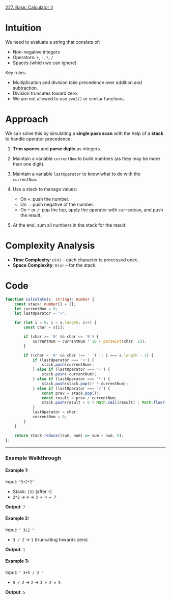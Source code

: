 [227. Basic Calculator II](https://leetcode.com/problems/basic-calculator-ii/)

# Intuition

We need to evaluate a string that consists of:

* Non-negative integers
* Operators: `+`, `-`, `*`, `/`
* Spaces (which we can ignore)

Key rules:
* Multiplication and division take precedence over addition and subtraction.
* Division truncates toward zero.
* We are not allowed to use `eval()` or similar functions.

# Approach

We can solve this by simulating a **single pass scan** with the help of a **stack** to handle operator precedence:

1. **Trim spaces** and **parse digits** as integers.
2. Maintain a variable `currentNum` to build numbers (as they may be more than one digit).
3. Maintain a variable `lastOperator` to know what to do with the `currentNum`.
4. Use a stack to manage values:

   * On `+`: push the number.
   * On `-`: push negative of the number.
   * On `*` or `/`: pop the top, apply the operator with `currentNum`, and push the result.
5. At the end, sum all numbers in the stack for the result.

# Complexity Analysis

* **Time Complexity**: `O(n)` – each character is processed once.
* **Space Complexity**: `O(n)` – for the stack.

# Code

```typescript
function calculate(s: string): number {
    const stack: number[] = [];
    let currentNum = 0;
    let lastOperator = '+';

    for (let i = 0; i < s.length; i++) {
        const char = s[i];

        if (char >= '0' && char <= '9') {
            currentNum = currentNum * 10 + parseInt(char, 10);
        }

        if ((char < '0' && char !== ' ') || i === s.length - 1) {
            if (lastOperator === '+') {
                stack.push(currentNum);
            } else if (lastOperator === '-') {
                stack.push(-currentNum);
            } else if (lastOperator === '*') {
                stack.push(stack.pop()! * currentNum);
            } else if (lastOperator === '/') {
                const prev = stack.pop()!;
                const result = prev / currentNum;
                stack.push(result < 0 ? Math.ceil(result) : Math.floor(result));
            }
            lastOperator = char;
            currentNum = 0;
        }
    }

    return stack.reduce((sum, num) => sum + num, 0);
};

```

---

### **Example Walkthrough**

#### Example 1:

Input: `"3+2*2"`

* Stack: `[3]` (after `+`)
* `2*2` → `4` → `3 + 4 = 7`

**Output**: `7`

#### Example 2:

Input: `" 3/2 "`

* `3 / 2` → `1` (truncating towards zero)

**Output**: `1`

#### Example 3:

Input: `" 3+5 / 2 "`

* `5 / 2` → `2` → `3 + 2 = 5`

**Output**: `5`


